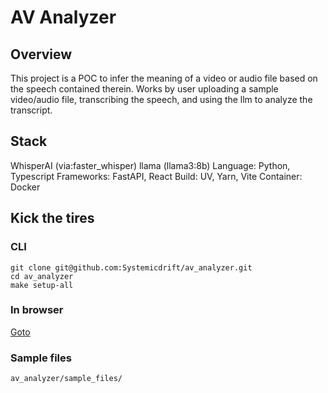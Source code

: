# AV Analyzer

## Overview

This project is a POC to infer the meaning of a video or audio file based on the speech contained therein. Works by user uploading a sample video/audio file, transcribing the speech, and using the llm to analyze the transcript.

## Stack
WhisperAI (via:faster_whisper)
llama (llama3:8b)
Language: Python, Typescript
Frameworks: FastAPI, React
Build: UV, Yarn, Vite
Container: Docker

## Kick the tires
### CLI
```
git clone git@github.com:Systemicdrift/av_analyzer.git
cd av_analyzer
make setup-all
```

### In browser
[Goto](http://localhost:3000/)

### Sample files
```av_analyzer/sample_files/```